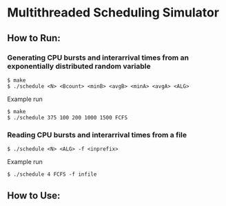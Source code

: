 # Multithreaded Scheduling Simulator

## How to Run:

### Generating CPU bursts and interarrival times from an exponentially distributed random variable
```
$ make
$ ./schedule <N> <Bcount> <minB> <avgB> <minA> <avgA> <ALG>
```

Example run
```
$ make
$ ./schedule 375 100 200 1000 1500 FCFS
```

### Reading CPU bursts and interarrival times from a file
```
$ ./schedule <N> <ALG> -f <inprefix>
```

Example run
```
$ ./schedule 4 FCFS -f infile
```

## How to Use:
